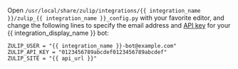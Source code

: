 Open `/usr/local/share/zulip/integrations/{{ integration_name }}/zulip_{{ integration_name }}_config.py`
with your favorite editor, and change the following lines to specify the
email address and
[API key](/api/api-keys#get-a-bots-api-key) for your
{{ integration_display_name }} bot:

```
ZULIP_USER = "{{ integration_name }}-bot@example.com"
ZULIP_API_KEY = "0123456789abcdef0123456789abcdef"
ZULIP_SITE = "{{ api_url }}"
```
